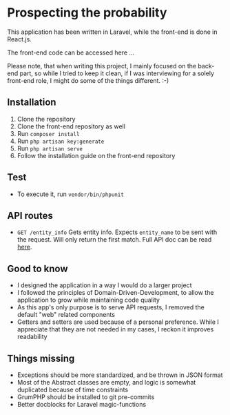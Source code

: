 # Prospecting the probability

This application has been written in Laravel, while the front-end is done in React.js.

The front-end code can be accessed here ...

Please note, that when writing this project, I mainly focused on the back-end part, so while I tried to keep it clean,
if I was interviewing for a solely front-end role, I might do some of the things different. :-)

## Installation

1. Clone the repository
2. Clone the front-end repository as well
3. Run `composer install`
4. Run `php artisan key:generate`
5. Run `php artisan serve`
6. Follow the installation guide on the front-end repository

## Test

- To execute it, run `vendor/bin/phpunit`

## API routes

- `GET /entity_info` Gets entity info. Expects `entity_name` to be sent with the request. Will only return the first match. Full API doc can be read [here](https://app.swaggerhub.com/apis/i6643/prospectingProbability/1.0.0#/EntityInfo).

## Good to know

- I designed the application in a way I would do a larger project
- I followed the principles of Domain-Driven-Development, to allow the application to grow while maintaining code quality
- As this app's only purpose is to serve API requests, I removed the default "web" related components
- Getters and setters are used because of a personal preference. While I appreciate that they are not needed in my cases, I reckon it improves readability

## Things missing

- Exceptions should be more standardized, and be thrown in JSON format
- Most of the Abstract classes are empty, and logic is somewhat duplicated because of time constraints
- GrumPHP should be installed to git pre-commits
- Better docblocks for Laravel magic-functions 
